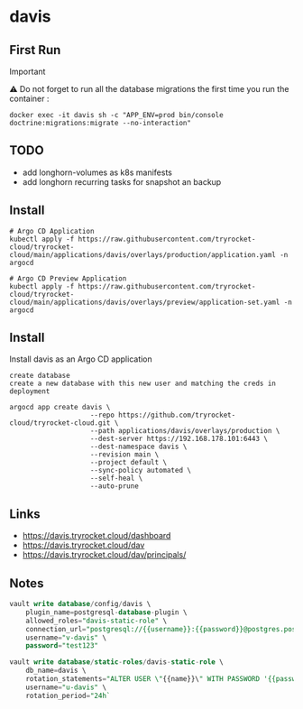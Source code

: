 # davis

## First Run

> [!IMPORTANT]
> 
> ⚠ Do not forget to run all the database migrations the first time you run the container :
>
>     docker exec -it davis sh -c "APP_ENV=prod bin/console doctrine:migrations:migrate --no-interaction"

## TODO

- add longhorn-volumes as k8s manifests
- add longhorn recurring tasks for snapshot an backup


## Install

    # Argo CD Application
    kubectl apply -f https://raw.githubusercontent.com/tryrocket-cloud/tryrocket-cloud/main/applications/davis/overlays/production/application.yaml -n argocd

    # Argo CD Preview Application
    kubectl apply -f https://raw.githubusercontent.com/tryrocket-cloud/tryrocket-cloud/main/applications/davis/overlays/preview/application-set.yaml -n argocd


## Install

Install davis as an Argo CD application

    create database 
    create a new database with this new user and matching the creds in deployment

    argocd app create davis \
                        --repo https://github.com/tryrocket-cloud/tryrocket-cloud.git \
                        --path applications/davis/overlays/production \
                        --dest-server https://192.168.178.101:6443 \
                        --dest-namespace davis \
                        --revision main \
                        --project default \
                        --sync-policy automated \
                        --self-heal \
                        --auto-prune

## Links

- https://davis.tryrocket.cloud/dashboard
- https://davis.tryrocket.cloud/dav
- https://davis.tryrocket.cloud/dav/principals/<name>

## Notes

```sql
vault write database/config/davis \
    plugin_name=postgresql-database-plugin \
    allowed_roles="davis-static-role" \
    connection_url="postgresql://{{username}}:{{password}}@postgres.postgres-16.svc.cluster.local:5432/davis?sslmode=disable" \
    username="v-davis" \
    password="test123"

vault write database/static-roles/davis-static-role \
    db_name=davis \
    rotation_statements="ALTER USER \"{{name}}\" WITH PASSWORD '{{password}}';" \
    username="u-davis" \
    rotation_period="24h`
```